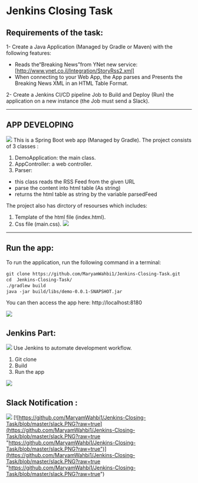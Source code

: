 # Jenkins Closing Task
## Requirements of the task:
1- Create a Java Application (Managed by Gradle or Maven) with the following features:
- Reads the“Breaking News”from YNet new service:
[http://www.ynet.co.il/Integration/StoryRss2.xml]
- When connecting to your Web App, the App parses and Presents the Breaking
News XML in an HTML Table Format.

2- Create a Jenkins CI/CD pipeline Job to Build and Deploy (Run) the application on a new
instance (the Job must send a Slack).

------------
## APP DEVELOPING
![](http://4.bp.blogspot.com/-4VKuqvU_Wgw/VoHfZm4IJ4I/AAAAAAAABZE/SU2Q20d7GAo/s1600/spring_framwork.png)
This is a Spring Boot web app (Managed by Gradle). The project consists of 3 classes :
1. DemoApplication: the main class.
2. AppController: a web controller.
3. Parser: 
- this class reads the RSS Feed from the given URL 
- parse the content into html table (As string)
- returns the html table as string by the variable parsedFeed

The project also has dirctory of resourses which includes:
1. Template of the html file (index.html).
2. Css file (main.css).
![](http://westonganger.com/system/categories/images/000/000/004/original/html-css.png?1570689942)

------------


## Run the app:
To run the application, run the following command in a terminal:
```shell
git clone https://github.com/MaryamWahbi1/Jenkins-Closing-Task.git
cd  Jenkins-Closing-Task/
./gradlew build
java -jar build/libs/demo-0.0.1-SNAPSHOT.jar
```

You can then access the app here: http://localhost:8180

[![](https://github.com/MaryamWahbi1/JenkinsHW/blob/master/htmlll.PNG?raw=true)](https://github.com/MaryamWahbi1/JenkinsHW/blob/master/htmlll.PNG?raw=true)

## Jenkins Part:
![](https://www.jenkins.io/images/logo-title-opengraph.png)
Use Jenkins to automate development workflow.

1. Git clone
2. Build
3. Run the app

[![](https://github.com/MaryamWahbi1/JenkinsHW/blob/master/pipline.PNG?raw=true)](https://github.com/MaryamWahbi1/JenkinsHW/blob/master/pipline.PNG?raw=true)

## Slack Notification :
![](https://miro.medium.com/max/800/1*Kk997Ugq1UncaJkWb8MRnA.png)
[![https://github.com/MaryamWahbi1/Jenkins-Closing-Task/blob/master/slack.PNG?raw=true](https://github.com/MaryamWahbi1/Jenkins-Closing-Task/blob/master/slack.PNG?raw=true "https://github.com/MaryamWahbi1/Jenkins-Closing-Task/blob/master/slack.PNG?raw=true")](https://github.com/MaryamWahbi1/Jenkins-Closing-Task/blob/master/slack.PNG?raw=true "https://github.com/MaryamWahbi1/Jenkins-Closing-Task/blob/master/slack.PNG?raw=true")
